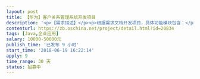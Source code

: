 ```yaml
---                
layout: post       
title: 【华为】客户关系管理系统开发项目           
description: '<p>【需求描述】</p><p>根据需求文档开发项目，具体功能模块包含：</p><p>1、项目信息管理</p><p>2、一线联系地图</p><p>3、其他功能</p><p>1）、地区部划分信息</p><p>2）、行业划分信息 </p><p>3）、客户重要程度的分类</p><p>4）、项目重要程度划分</p><p>5）、客户关系情况划分</p><p>6）、项目状态 划分信息</p><p><br></p><p>【验收标准】</p><p>1、代码符合代码规范，代码注释完整，重要的接口、核心功能部分必须要有注释说明。</p><p>2、 源代码必须经过业界主流静态扫描工具扫描，并清零。</p><p>3. 项目上线满足showcase质量要求；</p><p><br></p><h2><span class="ql-size-small">【其他要求】 </span></h2><p>1、项目开发人员需经华为审核资质并同意后方可从事本项目开发。</p><p>2、使用的第三方软件清单列表，引入和刷新第三方时软件要及时知会华为方并经过华为方同意。</p><p>3、项目结束后，开发者需要继续三个月的bug维护期，维护期间对bug应做到2天内响应给出方案，1周内解决。</p><p>4、 故意放置恶意、安全漏洞代码的，将保留追究责任的一切权利。</p><p>5、每周进行周会汇报工作进度，并提交会议纪要。</p><p>6、每周日提交本周周报（模板平台提供）。</p><p>7、每周至少两次commit代码。</p><p><span style="color: black;">8、代码管理用码云。</span></p>'     
contenturl: https://zb.oschina.net/project/detail.html?id=20834      
tags: [Java,企业应用]            
salary: 10000-50000元          
publish_time: '已发布 9 小时'         
start_time: '2018-06-19 16:22:14'           
apply: 9                   
time_range: 30 天              
status: 招募中                  
---                 
```

